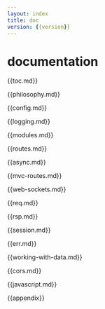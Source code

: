 ```yaml
---
layout: index
title: doc
version: {{version}}
---
```


documentation
=====
{{toc.md}}

{{philosophy.md}}

{{config.md}}

{{logging.md}}

{{modules.md}}

{{routes.md}}

{{async.md}}

{{mvc-routes.md}}

{{web-sockets.md}}

{{req.md}}

{{rsp.md}}

{{session.md}}

{{err.md}}

{{working-with-data.md}}

{{cors.md}}

{{javascript.md}}

{{appendix}}
